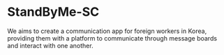 # StandByMe-SC
We aims to create a communication app for foreign workers in Korea, providing them with a platform to communicate through message boards and interact with one another.
